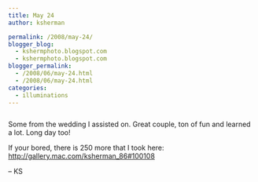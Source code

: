 ```yaml
---
title: May 24
author: ksherman

permalink: /2008/may-24/
blogger_blog:
  - kshermphoto.blogspot.com
  - kshermphoto.blogspot.com
blogger_permalink:
  - /2008/06/may-24.html
  - /2008/06/may-24.html
categories:
  - illuminations
---
```

<a href="http://3.bp.blogspot.com/_HTtVcKQt9f8/SFFHIsrR_8I/AAAAAAAAAlY/4Fwum6C0JI0/s1600-h/May24-1.jpg"><img style="cursor: pointer;" src="http://3.bp.blogspot.com/_HTtVcKQt9f8/SFFHIsrR_8I/AAAAAAAAAlY/4Fwum6C0JI0/s400/May24-1.jpg" alt="" id="BLOGGER_PHOTO_ID_5211024458601594818" border="0" /></a>  
<a href="http://2.bp.blogspot.com/_HTtVcKQt9f8/SFFHInpwWrI/AAAAAAAAAlg/W1f6LRy4sL4/s1600-h/May24-2.jpg"><img style="cursor: pointer;" src="http://2.bp.blogspot.com/_HTtVcKQt9f8/SFFHInpwWrI/AAAAAAAAAlg/W1f6LRy4sL4/s400/May24-2.jpg" alt="" id="BLOGGER_PHOTO_ID_5211024457253018290" border="0" /></a>  
<a href="http://1.bp.blogspot.com/_HTtVcKQt9f8/SFFG5A-1sdI/AAAAAAAAAkw/7dgRP615AVM/s1600-h/May24-3.jpg"><img style="cursor: pointer;" src="http://1.bp.blogspot.com/_HTtVcKQt9f8/SFFG5A-1sdI/AAAAAAAAAkw/7dgRP615AVM/s400/May24-3.jpg" alt="" id="BLOGGER_PHOTO_ID_5211024189174428114" border="0" /></a>  
<a href="http://2.bp.blogspot.com/_HTtVcKQt9f8/SFFG5TUljoI/AAAAAAAAAk4/cNVnreur4nY/s1600-h/May24-4.jpg"><img style="cursor: pointer;" src="http://2.bp.blogspot.com/_HTtVcKQt9f8/SFFG5TUljoI/AAAAAAAAAk4/cNVnreur4nY/s400/May24-4.jpg" alt="" id="BLOGGER_PHOTO_ID_5211024194097483394" border="0" /></a>  
<a href="http://2.bp.blogspot.com/_HTtVcKQt9f8/SFFG5jfgPCI/AAAAAAAAAlA/AcfgWaWULU4/s1600-h/May24-5.jpg"><img style="cursor: pointer;" src="http://2.bp.blogspot.com/_HTtVcKQt9f8/SFFG5jfgPCI/AAAAAAAAAlA/AcfgWaWULU4/s400/May24-5.jpg" alt="" id="BLOGGER_PHOTO_ID_5211024198438239266" border="0" /></a>  
<a href="http://2.bp.blogspot.com/_HTtVcKQt9f8/SFFG5o6IwwI/AAAAAAAAAlI/ktR9w4xgvYU/s1600-h/May24-6.jpg"><img style="cursor: pointer;" src="http://2.bp.blogspot.com/_HTtVcKQt9f8/SFFG5o6IwwI/AAAAAAAAAlI/ktR9w4xgvYU/s400/May24-6.jpg" alt="" id="BLOGGER_PHOTO_ID_5211024199892124418" border="0" /></a>  
<a href="http://2.bp.blogspot.com/_HTtVcKQt9f8/SFFG5-7ngXI/AAAAAAAAAlQ/Wm56X24uUf8/s1600-h/May24-7.jpg"><img style="cursor: pointer;" src="http://2.bp.blogspot.com/_HTtVcKQt9f8/SFFG5-7ngXI/AAAAAAAAAlQ/Wm56X24uUf8/s400/May24-7.jpg" alt="" id="BLOGGER_PHOTO_ID_5211024205803913586" border="0" /></a>  
<a href="http://1.bp.blogspot.com/_HTtVcKQt9f8/SFFGJ9WimcI/AAAAAAAAAkI/pvi7VkkGDjM/s1600-h/May24-8.jpg"><img style="cursor: pointer;" src="http://1.bp.blogspot.com/_HTtVcKQt9f8/SFFGJ9WimcI/AAAAAAAAAkI/pvi7VkkGDjM/s400/May24-8.jpg" alt="" id="BLOGGER_PHOTO_ID_5211023380746246594" border="0" /></a>  
<a href="http://3.bp.blogspot.com/_HTtVcKQt9f8/SFFGJxzgyCI/AAAAAAAAAkQ/Y7JH2fGqSUI/s1600-h/May24-9.jpg"><img style="cursor: pointer;" src="http://3.bp.blogspot.com/_HTtVcKQt9f8/SFFGJxzgyCI/AAAAAAAAAkQ/Y7JH2fGqSUI/s400/May24-9.jpg" alt="" id="BLOGGER_PHOTO_ID_5211023377646536738" border="0" /></a>  
<a href="http://4.bp.blogspot.com/_HTtVcKQt9f8/SFFGKKJIx4I/AAAAAAAAAkY/pRydEAMmn_w/s1600-h/May24-10.jpg"><img style="cursor: pointer;" src="http://4.bp.blogspot.com/_HTtVcKQt9f8/SFFGKKJIx4I/AAAAAAAAAkY/pRydEAMmn_w/s400/May24-10.jpg" alt="" id="BLOGGER_PHOTO_ID_5211023384179689346" border="0" /></a>  
<a href="http://1.bp.blogspot.com/_HTtVcKQt9f8/SFFGKDTZ2KI/AAAAAAAAAkg/662TKehBi1E/s1600-h/May24-11.jpg"><img style="cursor: pointer;" src="http://1.bp.blogspot.com/_HTtVcKQt9f8/SFFGKDTZ2KI/AAAAAAAAAkg/662TKehBi1E/s400/May24-11.jpg" alt="" id="BLOGGER_PHOTO_ID_5211023382343702690" border="0" /></a>  
<a href="http://2.bp.blogspot.com/_HTtVcKQt9f8/SFFGKSWdzjI/AAAAAAAAAko/AGlEawMaEvQ/s1600-h/May24-12.jpg"><img style="cursor: pointer;" src="http://2.bp.blogspot.com/_HTtVcKQt9f8/SFFGKSWdzjI/AAAAAAAAAko/AGlEawMaEvQ/s400/May24-12.jpg" alt="" id="BLOGGER_PHOTO_ID_5211023386383076914" border="0" /></a>

Some from the wedding I assisted on. Great couple, ton of fun and learned a lot. Long day too!

If your bored, there is 250 more that I took here: http://gallery.mac.com/ksherman_86#100108

– KS